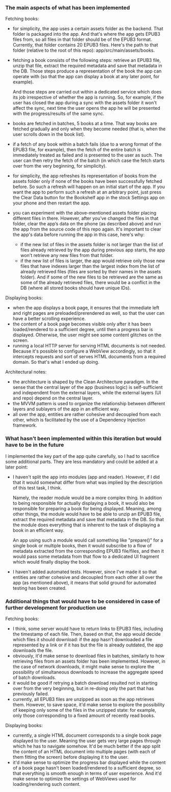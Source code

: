 ### The main aspects of what has been implemented  
  
Fetching books:  
   
* for simplicity, the app uses a certain assets folder as the backend. That folder is packaged into the app. And that's where the app gets EPUB3 files from, so all files in that folder should be of the EPUB3 format. Currently, that folder contains 20 EPUB3 files. Here's the path to that folder (relative to the root of this repo): app/src/main/assets/books.
* fetching a book consists of the following steps: retrieve an EPUB3 file, unzip that file, extract the required metadata and save that metadata in the DB. Those steps produce a representation of the book the app can operate with (so that the app can display a book at any later point, for example).    
  
  And those steps are carried out within a dedicated service which does its job irrespective of whether the app is running. So, for example, if the user has closed the app during a sync with the assets folder it won't affect the sync, next time the user opens the app he will be presented with the progress/results of the same sync.  
* books are fetched in batches, 5 books at a time. That way books are fetched gradually and only when they become needed (that is, when the user scrolls down in the book list).  
* if a fetch of any book within a batch fails (due to a wrong format of the EPUB3 file, for example), then the fetch of the entire batch is immediately treated as failed and is presented to the user as such. The user can then retry the fetch of the batch (in which case the fetch starts over from the very beginning, for simplicity).     
* for simplicity, the app refreshes its representation of books from the assets folder only if none of the books have been successfully fetched before. So such a refresh will happen on an initial start of the app. If you want the app to perform such a refresh at an arbitrary point, just press the Clear Data button for the Bookshelf app in the stock Settings app on your phone and then restart the app.  
* you can experiment with the above-mentioned assets folder placing different files in there. However, after you’ve changed the files in that folder, clear the app’s data on the phone (as described above) and run the app from the source code of this repo again. It's important to clear the app's data before running the app in this case, here's why:  
  * if the new list of files in the assets folder is not larger than the list of files already retrieved by the app during previous app starts, the app won't retrieve any new files from that folder.  
  * if the new list of files is larger, the app would retrieve only those new files that have indexes larger than the largest index from the list of already retrieved files (files are sorted by their names in the assets folder). And if some of the new files to be retrieved are the same as some of the already retrieved files, there would be a conflict in the DB (where all stored books should have unique IDs).  
  
Displaying books:  
  
* when the app displays a book page, it ensures that the immediate left and right pages are preloaded/prerendered as well, so that the user can have a better scrolling experience.  
* the content of a book page becomes visible only after it has been loaded/rendered to a sufficient degree, until then a progress bar is displayed. Otherwise, the user might see some content glitches on the screen.  
* running a local HTTP server for serving HTML documents is not needed. Because it's possible to configure a WebView accordingly, so that it intercepts requests and sort of serves HTML documents from a required domain. So that's what I ended up doing.  
  
Architectural notes:  
  
* the architecture is shaped by the Clean Architecture paradigm. In the sense that the central layer of the app (business logic) is self-sufficient and independent from the external layers, while the external layers (UI and repo) depend on the central layer.  
* the MVVM pattern is used to organize the relationship between different layers and sublayers of the app in an efficient way.   
* all over the app, entities are rather cohesive and decoupled from each other, which is facilitated by the use of a Dependency Injection framework.  
  
### What hasn’t been implemented within this iteration but would have to be in the future  
  
I implemented the key part of the app quite carefully, so I had to sacrifice some additional parts. They are less mandatory and could be added at a later point:     
* I haven't split the app into modules (app and reader). However, if I did that it would somewhat differ from what was implied by the description of this test task, I think.   
  
  Namely, the reader module would be a more complex thing. In addition to being responsible for actually displaying a book, it would also be responsible for preparing a book for being displayed. Meaning, among other things, the module would have to be able to unzip an EPUB3 file, extract the required metadata and save that metadata in the DB. So that the module does everything that is inherent to the task of displaying a book in an efficient way.   
  
  An app using such a module would call something like "prepare()" for a single book or multiple books, then it would subscribe to a flow of metadata extracted from the corresponding EPUB3 file/files, and then it would pass some metadata from that flow to a dedicated UI fragment which would finally display the book.   
* I haven't added automated tests. However, since I've made it so that entities are rather cohesive and decoupled from each other all over the app (as mentioned above), it means that solid ground for automated testing has been created.  
  
### Additional things that would have to be considered in case of further development for production use  
  
Fetching books:  
* I think, some server would have to return links to EPUB3 files, including the timestamp of each file. Then, based on that, the app would decide which files it should download: if the app hasn't downloaded a file represented by a link or if it has but the file is already outdated, the app downloads the file.  
* obviously, it'd make sense to download files in batches, similarly to how retrieving files from an assets folder has been implemented. However, in the case of network downloads, it might make sense to explore the possibility of simultaneous downloads to increase the aggregate speed of batch downloads.  
* it would be good if retrying a batch download resulted not in starting over from the very beginning, but in re-doing only the part that has previously failed.  
* currently, all EPUB3 files are unzipped as soon as the app retrieves them. However, to save space, it'd make sense to explore the possibility of keeping only some of the files in the unzipped state: for example, only those corresponding to a fixed amount of recently read books.  
  
Displaying books:  
* currently, a single HTML document corresponds to a single book page displayed to the user. Meaning the user gets very large pages through which he has to navigate somehow. lt'd be much better if the app split the content of an HTML document into multiple pages (with each of them fitting the screen) before displaying it to the user.   
* it'd make sense to optimize the progress bar displayed while the content of a book page hasn't been loaded/rendered to a sufficient degree, so that everything is smooth enough in terms of user experience. And it'd make sense to optimize the settings of WebViews used for loading/rendering such content.
